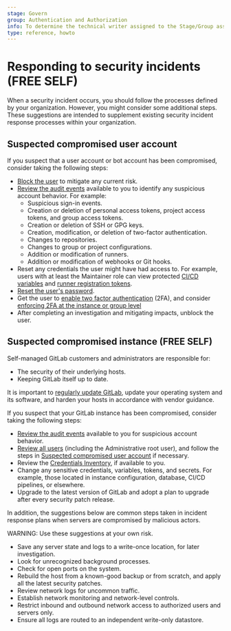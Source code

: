 ```yaml
---
stage: Govern
group: Authentication and Authorization
info: To determine the technical writer assigned to the Stage/Group associated with this page, see https://about.gitlab.com/handbook/product/ux/technical-writing/#assignments
type: reference, howto
---
```


# Responding to security incidents **(FREE SELF)**

When a security incident occurs, you should follow the processes defined by your organization. However, you might consider some
additional steps. These suggestions are intended to supplement existing security incident response processes within your organization.

## Suspected compromised user account

If you suspect that a user account or bot account has been compromised, consider taking the following steps:

- [Block the user](../administration/moderate_users.md#block-a-user) to mitigate any current risk.
- [Review the audit events](../administration/audit_events.md) available to you to identify any suspicious account behavior. For
  example:
  - Suspicious sign-in events.
  - Creation or deletion of personal access tokens, project access tokens, and group access tokens.
  - Creation or deletion of SSH or GPG keys.
  - Creation, modification, or deletion of two-factor authentication.
  - Changes to repositories.
  - Changes to group or project configurations.
  - Addition or modification of runners.
  - Addition or modification of webhooks or Git hooks.
- Reset any credentials the user might have had access to. For example, users with at least the Maintainer role can view protected
  [CI/CD variables](../ci/variables/index.md) and [runner registration tokens](token_overview.md#runner-registration-tokens-deprecated).
- [Reset the user's password](reset_user_password.md).
- Get the user to [enable two factor authentication](../user/profile/account/two_factor_authentication.md) (2FA), and consider [enforcing 2FA at the instance or group level](two_factor_authentication.md)
- After completing an investigation and mitigating impacts, unblock the user.

## Suspected compromised instance **(FREE SELF)**

Self-managed GitLab customers and administrators are responsible for:

- The security of their underlying hosts.
- Keeping GitLab itself up to date.

It is important to [regularly update GitLab](../policy/maintenance.md), update your operating system and its software, and harden your
hosts in accordance with vendor guidance.

If you suspect that your GitLab instance has been compromised, consider taking the following steps:

- [Review the audit events](../administration/audit_events.md) available to you for suspicious account behavior.
- [Review all users](../administration/moderate_users.md) (including the Administrative root user), and follow the steps in [Suspected compromised user account](#suspected-compromised-user-account) if necessary.
- Review the [Credentials Inventory](../administration/credentials_inventory.md), if available to you.
- Change any sensitive credentials, variables, tokens, and secrets. For example, those located in instance configuration, database,
  CI/CD pipelines, or elsewhere.
- Upgrade to the latest version of GitLab and adopt a plan to upgrade after every security patch release.

In addition, the suggestions below are common steps taken in incident response plans when servers are compromised by malicious actors.

WARNING:
Use these suggestions at your own risk.

- Save any server state and logs to a write-once location, for later investigation.
- Look for unrecognized background processes.
- Check for open ports on the system.
- Rebuild the host from a known-good backup or from scratch, and apply all the latest security patches.
- Review network logs for uncommon traffic.
- Establish network monitoring and network-level controls.
- Restrict inbound and outbound network access to authorized users and servers only.
- Ensure all logs are routed to an independent write-only datastore.
